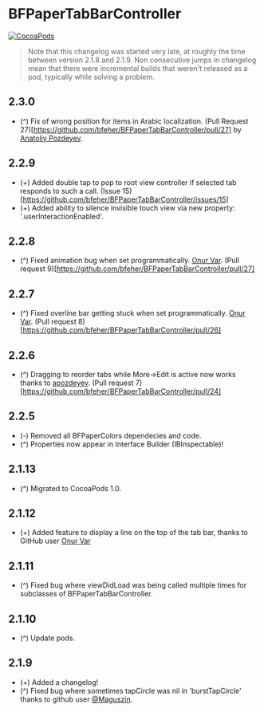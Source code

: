 BFPaperTabBarController
====================
[![CocoaPods](https://img.shields.io/cocoapods/v/BFPaperTabBarController.svg?style=flat)](https://github.com/bfeher/BFPaperTabBarController)

> Note that this changelog was started very late, at roughly the time between version 2.1.8 and 2.1.9. Non consecutive jumps in changelog mean that there were incremental builds that weren't released as a pod, typically while solving a problem.



2.3.0
---------
* (^) Fix of wrong position for items in Arabic localization. (Pull Request 27)[https://github.com/bfeher/BFPaperTabBarController/pull/27] by [Anatoliy Pozdeyev](https://github.com/apozdeyev).  


2.2.9
---------
* (+) Added double tap to pop to root view controller if selected tab responds to such a call. (Issue 15)[https://github.com/bfeher/BFPaperTabBarController/issues/15]  
* (+) Added ability to silence invisible touch view via new property: '.userInteractionEnabled'.

2.2.8
---------
* (^) Fixed animation bug when set programmatically. [Onur Var](https://github.com/onurvarrrr). (Pull request 9)[https://github.com/bfeher/BFPaperTabBarController/pull/27]

2.2.7
---------
* (^) Fixed overline bar getting stuck when set programmatically. [Onur Var](https://github.com/onurvarrrr). (Pull request 8)[https://github.com/bfeher/BFPaperTabBarController/pull/26]

2.2.6
---------
* (^) Dragging to reorder tabs while More->Edit is active now works thanks to [apozdeyev](https://github.com/apozdeyev). (Pull request 7)[https://github.com/bfeher/BFPaperTabBarController/pull/24]

2.2.5
---------
* (-) Removed all BFPaperColors dependecies and code.
* (^) Properties now appear in Interface Builder (IBInspectable)!

2.1.13
---------
* (^) Migrated to CocoaPods 1.0.

2.1.12
---------
* (+) Added feature to display a line on the top of the tab bar, thanks to GitHub user [Onur Var](https://github.com/onurvarrrr)

2.1.11
---------
* (^) Fixed bug where viewDidLoad was being called multiple times for subclasses of BFPaperTabBarController.

2.1.10
---------
* (^) Update pods.

2.1.9
---------
* (+) Added a changelog!  
* (^) Fixed bug where sometimes tapCircle was nil in 'burstTapCircle' thanks to github user [@Maguszin](https://github.com/Maguszin).

